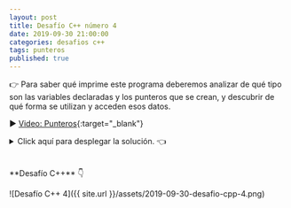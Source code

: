 ```yaml
---
layout: post
title: Desafío C++ número 4
date: 2019-09-30 21:00:00
categories: desafios c++
tags: punteros
published: true
---
```


👉 Para saber qué imprime este programa deberemos analizar de qué tipo son las variables declaradas y los punteros que se crean, y descubrir de qué forma se utilizan y acceden esos datos.


▶️ [Video: Punteros](https://www.youtube.com/watch?v=s8T7cPnYrz0){:target="_blank"}

<details><summary>Click aquí para desplegar la solución. 👈</summary>
<br />
<br />La respuesta es: r.
<br />
<br />✏️ Explicación: el arreglo de la línea 6 tiene elementos de tipo char y se inicializa con 3 elementos: 'M', 'a', 'r', ubicados en las posiciones 0, 1 y 2. El arreglo de la línea 7 tiene elementos de tipo puntero a char (es decir: direcciones de memoria donde haya variables de tipo char). En la línea 8 se guarda en la primera posición de arregloPunterosChar la dirección de memoria del elemento que se encuentra en la posición 2 de arreglosChar (esa posición del arreglo contiene el carácter 'r'). En la línea 9 se imprime el puntero desreferenciado, es decir, se busca lo que hay en la dirección de memoria que indica, y en esa dirección de memoria se encuentra el carácter 'r'.
<br />
<div markdown="1">💻 [Código ejecutable](https://replit.com/@programacionde1/C-Desafio-4){:target="_blank"}
  </div>
<div markdown="1">![Solución al desafío]({{ site.url }}/assets/2019-09-30-desafio-cpp-4-solucion.png)
  </div></details>
<br />
<br />
**Desafío C++** 👇

![Desafío C++ 4]({{ site.url }}/assets/2019-09-30-desafio-cpp-4.png)
